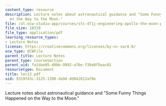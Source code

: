 ```yaml
---
content_type: resource
description: Lecture notes about astronautical guidance and "Some Funny Things Happened
  on the Way to the Moon."
file: /ol-ocw-studio-app/courses/sts-471j-engineering-apollo-the-moon-project-as-a-complex-system-spring-2007/9319fd3c31251398da9ddd042012af8e_lec12.pdf
file_size: 18310
file_type: application/pdf
learning_resource_types:
- Lecture Notes
license: https://creativecommons.org/licenses/by-nc-sa/4.0/
ocw_type: OCWFile
parent_title: Lecture Notes
parent_type: CourseSection
parent_uid: fa1dae85-d0bb-9992-a76e-f39a0f5eac01
resourcetype: Document
title: lec12.pdf
uid: 9319fd3c-3125-1398-da9d-dd042012af8e
---
```

Lecture notes about astronautical guidance and "Some Funny Things Happened on the Way to the Moon."